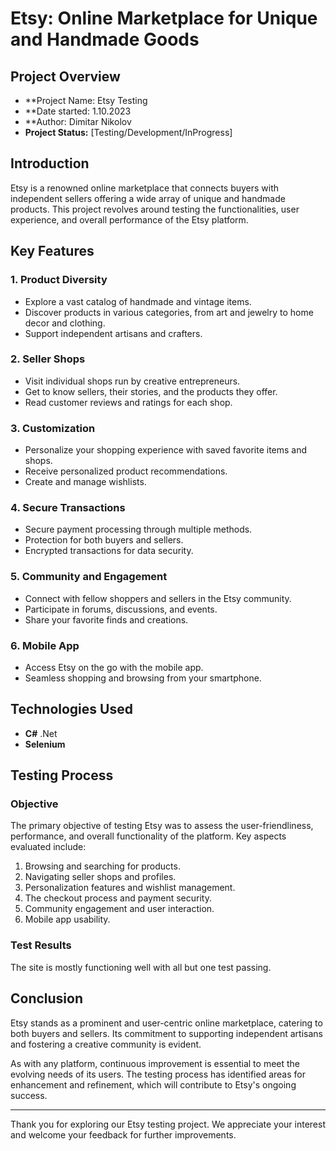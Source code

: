 # Etsy: Online Marketplace for Unique and Handmade Goods

## Project Overview

- **Project Name: Etsy Testing
- **Date started: 1.10.2023
- **Author: Dimitar Nikolov
- **Project Status:** [Testing/Development/InProgress]

## Introduction

Etsy is a renowned online marketplace that connects buyers with independent sellers offering a wide array of unique and handmade products. 
This project revolves around testing the functionalities, user experience, and overall performance of the Etsy platform.

## Key Features

### 1. Product Diversity

- Explore a vast catalog of handmade and vintage items.
- Discover products in various categories, from art and jewelry to home decor and clothing.
- Support independent artisans and crafters.

### 2. Seller Shops

- Visit individual shops run by creative entrepreneurs.
- Get to know sellers, their stories, and the products they offer.
- Read customer reviews and ratings for each shop.

### 3. Customization

- Personalize your shopping experience with saved favorite items and shops.
- Receive personalized product recommendations.
- Create and manage wishlists.

### 4. Secure Transactions

- Secure payment processing through multiple methods.
- Protection for both buyers and sellers.
- Encrypted transactions for data security.

### 5. Community and Engagement

- Connect with fellow shoppers and sellers in the Etsy community.
- Participate in forums, discussions, and events.
- Share your favorite finds and creations.

### 6. Mobile App

- Access Etsy on the go with the mobile app.
- Seamless shopping and browsing from your smartphone.

## Technologies Used

- **C#** .Net
- **Selenium** 


## Testing Process

### Objective

The primary objective of testing Etsy was to assess the user-friendliness, performance, and overall functionality of the platform. Key aspects evaluated include:

1. Browsing and searching for products.
2. Navigating seller shops and profiles.
3. Personalization features and wishlist management.
4. The checkout process and payment security.
5. Community engagement and user interaction.
6. Mobile app usability.

### Test Results
The site is mostly functioning well with all but one test passing.
## Conclusion

Etsy stands as a prominent and user-centric online marketplace, catering to both buyers and sellers. Its commitment to supporting independent artisans and fostering a creative community is evident.

As with any platform, continuous improvement is essential to meet the evolving needs of its users. The testing process has identified areas for enhancement and refinement, which will contribute to Etsy's ongoing success.

---

Thank you for exploring our Etsy testing project. We appreciate your interest and welcome your feedback for further improvements.

